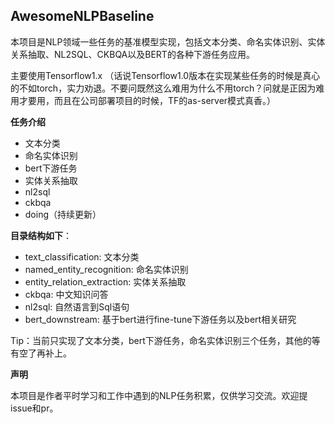 ## AwesomeNLPBaseline

本项目是NLP领域一些任务的基准模型实现，包括文本分类、命名实体识别、实体关系抽取、NL2SQL、CKBQA以及BERT的各种下游任务应用。

主要使用Tensorflow1.x
（话说Tensorflow1.0版本在实现某些任务的时候是真心的不如torch，实力劝退。不要问既然这么难用为什么不用torch？问就是正因为难用才要用，而且在公司部署项目的时候，TF的as-server模式真香。）

**任务介绍**

- 文本分类
- 命名实体识别
- bert下游任务
- 实体关系抽取
- nl2sql
- ckbqa
- doing（持续更新）

**目录结构如下**：

* text_classification: 文本分类
* named_entity_recognition: 命名实体识别
* entity_relation_extraction: 实体关系抽取
* ckbqa: 中文知识问答
* nl2sql: 自然语言到Sql语句
* bert_downstream: 基于bert进行fine-tune下游任务以及bert相关研究

Tip：当前只实现了文本分类，bert下游任务，命名实体识别三个任务，其他的等有空了再补上。


**声明**

本项目是作者平时学习和工作中遇到的NLP任务积累，仅供学习交流。欢迎提issue和pr。

